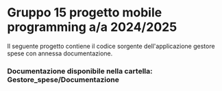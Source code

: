 # Gruppo 15 progetto mobile programming a/a 2024/2025
Il seguente progetto contiene il codice sorgente dell'applicazione gestore spese con annessa documentazione.

### Documentazione disponibile nella cartella: Gestore_spese/Documentazione
